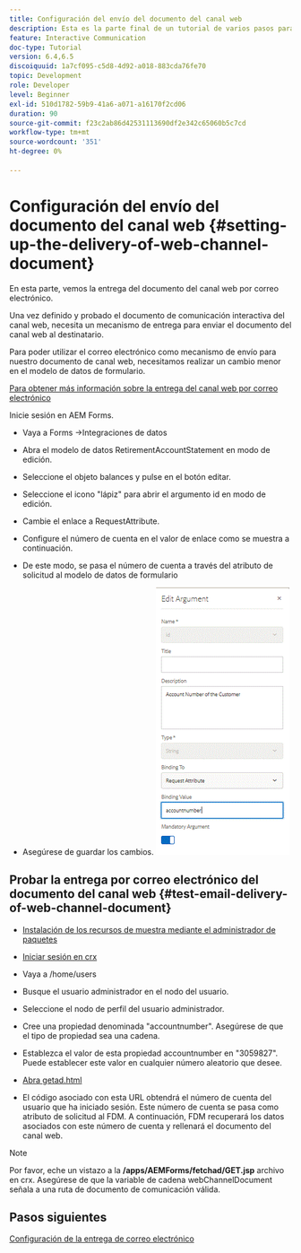 ```yaml
---
title: Configuración del envío del documento del canal web
description: Esta es la parte final de un tutorial de varios pasos para crear el primer documento de comunicaciones interactivas. En esta parte, vemos la entrega del documento del canal web por correo electrónico.
feature: Interactive Communication
doc-type: Tutorial
version: 6.4,6.5
discoiquuid: 1a7cf095-c5d8-4d92-a018-883cda76fe70
topic: Development
role: Developer
level: Beginner
exl-id: 510d1782-59b9-41a6-a071-a16170f2cd06
duration: 90
source-git-commit: f23c2ab86d42531113690df2e342c65060b5c7cd
workflow-type: tm+mt
source-wordcount: '351'
ht-degree: 0%

---
```


# Configuración del envío del documento del canal web {#setting-up-the-delivery-of-web-channel-document}


En esta parte, vemos la entrega del documento del canal web por correo electrónico.

Una vez definido y probado el documento de comunicación interactiva del canal web, necesita un mecanismo de entrega para enviar el documento del canal web al destinatario.

Para poder utilizar el correo electrónico como mecanismo de envío para nuestro documento de canal web, necesitamos realizar un cambio menor en el modelo de datos de formulario.

[Para obtener más información sobre la entrega del canal web por correo electrónico](/help/forms/interactive-communications/delivery-of-web-channel-document-tutorial-use.md)

Inicie sesión en AEM Forms.

* Vaya a Forms ->Integraciones de datos

* Abra el modelo de datos RetirementAccountStatement en modo de edición.

* Seleccione el objeto balances y pulse en el botón editar.

* Seleccione el icono &quot;lápiz&quot; para abrir el argumento id en modo de edición.

* Cambie el enlace a RequestAttribute.

* Configure el número de cuenta en el valor de enlace como se muestra a continuación.

* De este modo, se pasa el número de cuenta a través del atributo de solicitud al modelo de datos de formulario

* Asegúrese de guardar los cambios.
  ![fdm](assets/requestattribute.gif)

## Probar la entrega por correo electrónico del documento del canal web {#test-email-delivery-of-web-channel-document}

* [Instalación de los recursos de muestra mediante el administrador de paquetes](assets/webchanneldelivery.zip)
* [Iniciar sesión en crx](http://localhost:4502/crx/de/index.jsp#)

* Vaya a /home/users

* Busque el usuario administrador en el nodo del usuario.

* Seleccione el nodo de perfil del usuario administrador.

* Cree una propiedad denominada &quot;accountnumber&quot;. Asegúrese de que el tipo de propiedad sea una cadena.

* Establezca el valor de esta propiedad accountnumber en &quot;3059827&quot;. Puede establecer este valor en cualquier número aleatorio que desee.

* [Abra getad.html](http://localhost:4502/content/getad.html)

* El código asociado con esta URL obtendrá el número de cuenta del usuario que ha iniciado sesión. Este número de cuenta se pasa como atributo de solicitud al FDM. A continuación, FDM recuperará los datos asociados con este número de cuenta y rellenará el documento del canal web.

>[!NOTE]
>
>Por favor, eche un vistazo a la **/apps/AEMForms/fetchad/GET.jsp** archivo en crx. Asegúrese de que la variable de cadena webChannelDocument señala a una ruta de documento de comunicación válida.

## Pasos siguientes

[Configuración de la entrega de correo electrónico](../interactive-communications/delivery-of-web-channel-document-tutorial-use.md)
